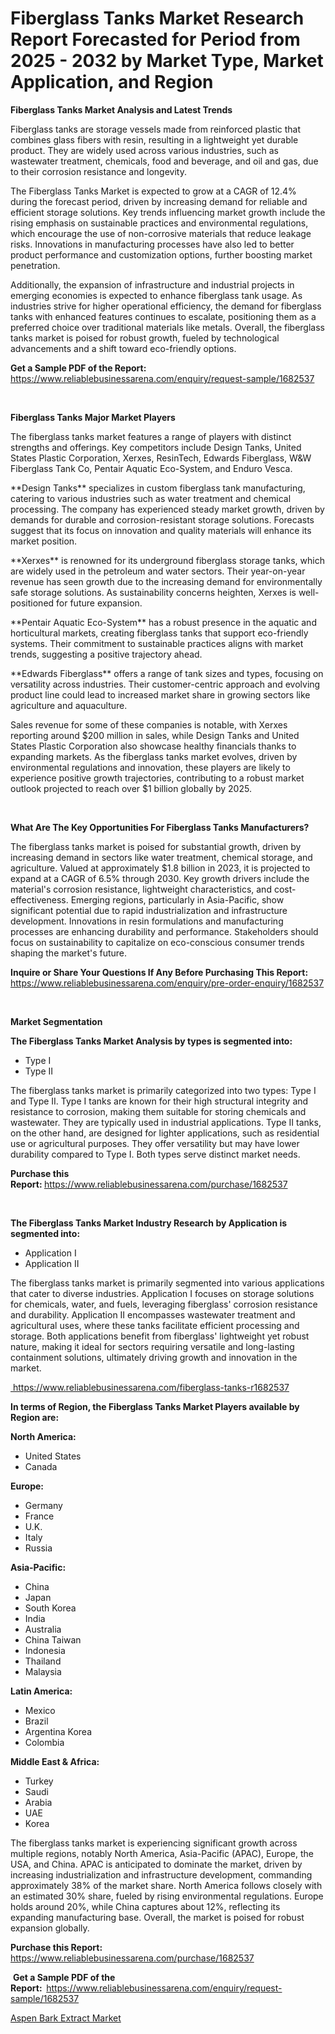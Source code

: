 <p><h1>Fiberglass Tanks Market Research Report Forecasted for Period from 2025 -  2032 by Market Type, Market Application, and Region</h1></p><p><strong>Fiberglass Tanks Market Analysis and Latest Trends</strong></p>
<p><p>Fiberglass tanks are storage vessels made from reinforced plastic that combines glass fibers with resin, resulting in a lightweight yet durable product. They are widely used across various industries, such as wastewater treatment, chemicals, food and beverage, and oil and gas, due to their corrosion resistance and longevity. </p><p>The Fiberglass Tanks Market is expected to grow at a CAGR of 12.4% during the forecast period, driven by increasing demand for reliable and efficient storage solutions. Key trends influencing market growth include the rising emphasis on sustainable practices and environmental regulations, which encourage the use of non-corrosive materials that reduce leakage risks. Innovations in manufacturing processes have also led to better product performance and customization options, further boosting market penetration.</p><p>Additionally, the expansion of infrastructure and industrial projects in emerging economies is expected to enhance fiberglass tank usage. As industries strive for higher operational efficiency, the demand for fiberglass tanks with enhanced features continues to escalate, positioning them as a preferred choice over traditional materials like metals. Overall, the fiberglass tanks market is poised for robust growth, fueled by technological advancements and a shift toward eco-friendly options.</p></p>
<p><strong>Get a Sample PDF of the Report:&nbsp;</strong> <a href="https://www.reliablebusinessarena.com/enquiry/request-sample/1682537?utm_campaign=3270&utm_medium=2&utm_source=Github&utm_content=ia&utm_term=26032025&utm_id=fiberglass-tanks">https://www.reliablebusinessarena.com/enquiry/request-sample/1682537</a></p>
<p>&nbsp;</p>
<p><strong>Fiberglass Tanks Major Market Players</strong></p>
<p><p>The fiberglass tanks market features a range of players with distinct strengths and offerings. Key competitors include Design Tanks, United States Plastic Corporation, Xerxes, ResinTech, Edwards Fiberglass, W&W Fiberglass Tank Co, Pentair Aquatic Eco-System, and Enduro Vesca.</p><p>**Design Tanks** specializes in custom fiberglass tank manufacturing, catering to various industries such as water treatment and chemical processing. The company has experienced steady market growth, driven by demands for durable and corrosion-resistant storage solutions. Forecasts suggest that its focus on innovation and quality materials will enhance its market position.</p><p>**Xerxes** is renowned for its underground fiberglass storage tanks, which are widely used in the petroleum and water sectors. Their year-on-year revenue has seen growth due to the increasing demand for environmentally safe storage solutions. As sustainability concerns heighten, Xerxes is well-positioned for future expansion.</p><p>**Pentair Aquatic Eco-System** has a robust presence in the aquatic and horticultural markets, creating fiberglass tanks that support eco-friendly systems. Their commitment to sustainable practices aligns with market trends, suggesting a positive trajectory ahead.</p><p>**Edwards Fiberglass** offers a range of tank sizes and types, focusing on versatility across industries. Their customer-centric approach and evolving product line could lead to increased market share in growing sectors like agriculture and aquaculture.</p><p>Sales revenue for some of these companies is notable, with Xerxes reporting around $200 million in sales, while Design Tanks and United States Plastic Corporation also showcase healthy financials thanks to expanding markets. As the fiberglass tanks market evolves, driven by environmental regulations and innovation, these players are likely to experience positive growth trajectories, contributing to a robust market outlook projected to reach over $1 billion globally by 2025.</p></p>
<p>&nbsp;</p>
<p><strong>What Are The Key Opportunities For Fiberglass Tanks Manufacturers?</strong></p>
<p><p>The fiberglass tanks market is poised for substantial growth, driven by increasing demand in sectors like water treatment, chemical storage, and agriculture. Valued at approximately $1.8 billion in 2023, it is projected to expand at a CAGR of 6.5% through 2030. Key growth drivers include the material's corrosion resistance, lightweight characteristics, and cost-effectiveness. Emerging regions, particularly in Asia-Pacific, show significant potential due to rapid industrialization and infrastructure development. Innovations in resin formulations and manufacturing processes are enhancing durability and performance. Stakeholders should focus on sustainability to capitalize on eco-conscious consumer trends shaping the market's future.</p></p>
<p><strong>Inquire or Share Your Questions If Any Before Purchasing This Report:</strong> <a href="https://www.reliablebusinessarena.com/enquiry/pre-order-enquiry/1682537?utm_campaign=3270&utm_medium=2&utm_source=Github&utm_content=ia&utm_term=26032025&utm_id=fiberglass-tanks">https://www.reliablebusinessarena.com/enquiry/pre-order-enquiry/1682537</a></p>
<p>&nbsp;</p>
<p><strong>Market Segmentation</strong></p>
<p><strong>The Fiberglass Tanks Market Analysis by types is segmented into:</strong></p>
<p><ul><li>Type I</li><li>Type II</li></ul></p>
<p><p>The fiberglass tanks market is primarily categorized into two types: Type I and Type II. Type I tanks are known for their high structural integrity and resistance to corrosion, making them suitable for storing chemicals and wastewater. They are typically used in industrial applications. Type II tanks, on the other hand, are designed for lighter applications, such as residential use or agricultural purposes. They offer versatility but may have lower durability compared to Type I. Both types serve distinct market needs.</p></p>
<p><strong>Purchase this Report:&nbsp;</strong><a href="https://www.reliablebusinessarena.com/purchase/1682537?utm_campaign=3270&utm_medium=2&utm_source=Github&utm_content=ia&utm_term=26032025&utm_id=fiberglass-tanks">https://www.reliablebusinessarena.com/purchase/1682537</a></p>
<p>&nbsp;</p>
<p><strong>The Fiberglass Tanks Market Industry Research by Application is segmented into:</strong></p>
<p><ul><li>Application I</li><li>Application II</li></ul></p>
<p><p>The fiberglass tanks market is primarily segmented into various applications that cater to diverse industries. Application I focuses on storage solutions for chemicals, water, and fuels, leveraging fiberglass' corrosion resistance and durability. Application II encompasses wastewater treatment and agricultural uses, where these tanks facilitate efficient processing and storage. Both applications benefit from fiberglass' lightweight yet robust nature, making it ideal for sectors requiring versatile and long-lasting containment solutions, ultimately driving growth and innovation in the market.</p></p>
<p><a href="https://www.reliablebusinessarena.com/fiberglass-tanks-r1682537?utm_campaign=3270&utm_medium=2&utm_source=Github&utm_content=ia&utm_term=26032025&utm_id=fiberglass-tanks">&nbsp;https://www.reliablebusinessarena.com/fiberglass-tanks-r1682537</a></p>
<p><strong>In terms of Region, the Fiberglass Tanks Market Players available by Region are:</strong></p>
<p>
    <p> <strong> North America: </strong>
        <ul>
            <li>United States</li>
            <li>Canada</li>
        </ul>
        </p> 
    <p> <strong> Europe: </strong>
        <ul>
            <li>Germany</li>
            <li>France</li>
            <li>U.K.</li>
            <li>Italy</li>
            <li>Russia</li>
        </ul>
        </p> 
    <p> <strong> Asia-Pacific: </strong>
        <ul>
            <li>China</li>
            <li>Japan</li>
            <li>South Korea</li>
            <li>India</li>
            <li>Australia</li>
            <li>China Taiwan</li>
            <li>Indonesia</li>
            <li>Thailand</li>
            <li>Malaysia</li>
        </ul>
        </p> 
    <p> <strong> Latin America: </strong>
        <ul>
            <li>Mexico</li>
            <li>Brazil</li>
            <li>Argentina Korea</li>
            <li>Colombia</li>
        </ul>
        </p> 
    <p> <strong> Middle East & Africa: </strong>
        <ul>
            <li>Turkey</li>
            <li>Saudi</li>
            <li>Arabia</li>
            <li>UAE</li>
            <li>Korea</li>
        </ul>
    </p>
    </p>
<p><p>The fiberglass tanks market is experiencing significant growth across multiple regions, notably North America, Asia-Pacific (APAC), Europe, the USA, and China. APAC is anticipated to dominate the market, driven by increasing industrialization and infrastructure development, commanding approximately 38% of the market share. North America follows closely with an estimated 30% share, fueled by rising environmental regulations. Europe holds around 20%, while China captures about 12%, reflecting its expanding manufacturing base. Overall, the market is poised for robust expansion globally.</p></p>
<p><strong>Purchase this Report: </strong><a href="https://www.reliablebusinessarena.com/purchase/1682537?utm_campaign=3270&utm_medium=2&utm_source=Github&utm_content=ia&utm_term=26032025&utm_id=fiberglass-tanks">https://www.reliablebusinessarena.com/purchase/1682537</a></p>
<p>&nbsp;<strong>Get a Sample PDF of the Report:&nbsp;&nbsp;</strong><a href="https://www.reliablebusinessarena.com/enquiry/request-sample/1682537?utm_campaign=3270&utm_medium=2&utm_source=Github&utm_content=ia&utm_term=26032025&utm_id=fiberglass-tanks">https://www.reliablebusinessarena.com/enquiry/request-sample/1682537</a></p>
<p><strong></strong></p>
<p><p><a href="https://github.com/iquiseeboli/Market-Research-Report-List-1/blob/main/aspen-bark-extract-market.md?utm_campaign=3270&utm_medium=2&utm_source=Github&utm_content=ia&utm_term=26032025&utm_id=fiberglass-tanks">Aspen Bark Extract Market</a></p></p>